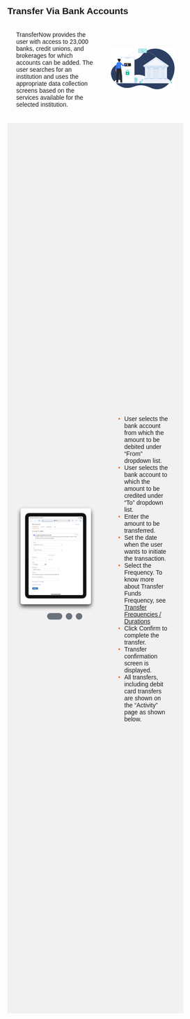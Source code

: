 ## Transfer Via Bank Accounts

 <div class="content-body">
          <div class="content-left">
          <p>TransferNow provides the user with access to 23,000 banks, credit unions, and brokerages for which accounts can be added. The user searches for an institution and uses the appropriate data collection screens based on the services available for the selected institution.</p>
          </div>
          <div class="image-otp">
          <img src="https://raw.githubusercontent.com/Fiserv/transfer-now/develop/assets/images/transfer-main-page.png">
          </div>
</div>
<div class="content-body-steps">
    <div class="content-left">
        <div class="debit-body">
    <div class="debit-container">
        <input type="radio" name="dot" id="one">
        <input type="radio" name="dot" id="two">
        <input type="radio" name="dot" id="three">
        <div class="main-card-debit">
            <div class="cards-debit">
                <div class="card-debit">
                    <div class="content-debit">
                        <div class="img-debit">
                            <img src="https://raw.githubusercontent.com/Fiserv/transfer-now/develop/assets/images/create-transfer-mobile.png"
                                alt="add-debit">
                        </div>
                    </div>
                </div>
            </div>
            <div class="cards-debit">
            <div class="card-debit">
                <div class="content-debit">
                    <div class="img-debit">
                        <img
                            src="https://raw.githubusercontent.com/Fiserv/transfer-now/develop/assets/images/transfer-via-bank-from-account.png">
                    </div>
                </div>
            </div>
            </div>
            <div class="cards-debit">
            <div class="card-debit">
                <div class="content-debit">
                    <div class="img-debit">
                        <img
                            src="https://raw.githubusercontent.com/Fiserv/transfer-now/develop/assets/images/transfer-via-bank-to-account.png">
                    </div>
                </div>
            </div>
            </div>
            <div class="cards-debit">
                <div class="card-debit">
                    <div class="content-debit">
                        <div class="img-debit">
                            <img
                                src="https://raw.githubusercontent.com/Fiserv/transfer-now/develop/assets/images/transfer-via-bank-account-frequency.png">
                        </div>
                    </div>
                </div>
            </div>
        </div>
        <div class="button-debit">
            <label for="one" class="active one"></label>
            <label for="two" class="two"></label>
            <label for="three" class="three"></label>
        </div>
    </div>
</div>
</div>
<div class="image-otp">
<div class="card-body">
        <ul>
            <li>User selects the bank account from which the amount to be debited under “From” dropdown list.</li>
            <li>User selects the bank account to which the amount to be credited under “To” dropdown list.</li>
            <li>Enter the amount to be transferred.</li>
            <li>Set the date when the user wants to initiate the transaction.</li>
            <li>Select the Frequency. To know more about Transfer Funds Frequency, see <a href="?path=docs/transfer-durations.md">Transfer Frequencies / Durations</a></li>
            <li>Click Confirm to complete the transfer.</li>
            <li>Transfer confirmation screen is displayed.</li>
            <li>All transfers, including debit card transfers are shown on the “Activity” page as shown below.</li>
        </ul>
        </div>
    </div>
</div>

<style>
.content-left {
        width: 50%
    }

    .image-otp {
        width: 40%
    }

    .content-body {
        display: flex;
        align-items: center;
        justify-content: space-between;
        padding: 20px;
    }
    .content-body-steps{
        display: flex;
        align-items: center;
        justify-content: space-between;
        padding: 20px;
        background-color: #f1f1f1;
    }
    * {
        margin: 0;
        padding: 0;
        box-sizing: border-box;
        font-family: sans-serif;
    }
    .debit-body {
        display: flex;
        min-height: 50vh;
        align-items: center;
        justify-content: flex-end;
        background: #6a737d;
        background-position: center;
        background-size: cover;
        position: relative;
    }
    .debit-body::before {
        z-index: 777;
        content: '';
        position: absolute;
        background: #f1f1f1;
        width: 100%;
        height: 100%;
    }
    ::selection {
        background: #ff676d;
        color: white;
    }
    .debit-container{
        max-width: 950px;
        width: 100%;
        overflow: hidden;
        padding: 80px 0;
        z-index: 999;
    }
    .debit-container .main-card-debit {
        display: flex;
        justify-content: space-evenly;
        width: 400%;
        transition: 1s;
    }
    #two:checked~.main-card-debit {
        margin-left: -100%;
    }
    .debit-container .main-card-debit .cards-debit {
        width: calc(200% / 1 - 10px);
        display: flex;
        flex-wrap: wrap;
        margin: 0 10px;
        justify-content: space-between;
    }
    .main-card-debit .cards-debit .card-debit {
        width: calc(300% / 1 - 10px);
        background: white;
        border-radius: 5px;
        padding: 10px;
        box-shadow: 0 5px 10px rgba(0, 0, 0, 0.75);
        transition: all 0.4s ease;
    }
    .main-card-debit .cards-debit .card-debit:hover {
        transform: translateY(-15px);
    }
    .cards-debit .card-debit .content-debit {
        width: 100%;
        display: flex;
        flex-direction: column;
        justify-content: center;
        align-items: center;
        text-align: center;
    }
    
    .debit-container .button-debit {
        width: 100%;
        display: flex;
        justify-content: center;
        margin: 20px;
    }
    .button-debit label {
        height: 15px;
        width: 15px;
        border-radius: 20px;
        background: #6a737d;
        margin: 0 4px;
        cursor: pointer;
        transition: all 0.5s ease;
    }
    .button-debit label.active {
        width: 35px;    
    }
    #one:checked~.button-debit .one {
        width: 35px;
    }
    #one:checked~.button-debit .two {
        width: 35px;
    }
    #one:checked~.button-debit .three {
        width: 35px;
    }
    #two:checked~.button-debit .one {
        width: 15px;
    }
    #two:checked~.button-debit .two {
        width: 15px;
    }
    #two:checked~.button-debit .three {
        width: 15px;
    }
    input[type="radio"]{
        display: none;
    }
    .block-quote {
        padding: 1em;
        color: #6a737d;
        border-left: 0.375em solid #40a9ff;
        background: #e6f7ff;
        border-radius: 3px;
        margin: 10px 0;
    }
    .card-body {
        margin: 10px;
    }
    .card-body ul {
        list-style: none;
        padding-left: 20px;
    }
    .card-body ul li::before {
        content: "\2022";
        font-size: 1em;
        color: #f60;
        display: inline-block;
        width: 1em;
        margin-left: -1em;
    }
</style>